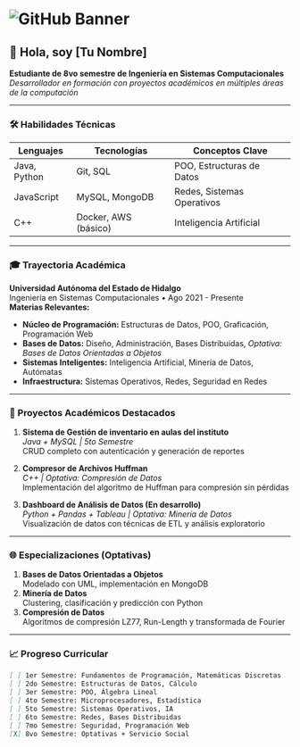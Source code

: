 # ![GitHub Banner](https://user-images.githubusercontent.com/58979908/220982617-9a8f0e4a-5e8e-4d3d-8b5c-6b7b0e3e1d3f.png)

## 👋 Hola, soy [Tu Nombre]  
**Estudiante de 8vo semestre de Ingeniería en Sistemas Computacionales**  
*Desarrollador en formación con proyectos académicos en múltiples áreas de la computación*

---

### 🛠 Habilidades Técnicas
| Lenguajes       | Tecnologías          | Conceptos Clave          |
|-----------------|----------------------|--------------------------|
| Java, Python    | Git, SQL             | POO, Estructuras de Datos|
| JavaScript      | MySQL, MongoDB       | Redes, Sistemas Operativos|
| C++             | Docker, AWS (básico) | Inteligencia Artificial  |

---

### 🎓 Trayectoria Académica
**Universidad Autónoma del Estado de Hidalgo**  
Ingeniería en Sistemas Computacionales • Ago 2021 - Presente  
**Materias Relevantes:**
- **Núcleo de Programación:** Estructuras de Datos, POO, Graficación, Programación Web
- **Bases de Datos:** Diseño, Administración, Bases Distribuidas, *Optativa: Bases de Datos Orientadas a Objetos*
- **Sistemas Inteligentes:** Inteligencia Artificial, Minería de Datos, Autómatas
- **Infraestructura:** Sistemas Operativos, Redes, Seguridad en Redes

---

### 📂 Proyectos Académicos Destacados
1. **Sistema de Gestión de inventario en aulas del instituto**  
   *Java + MySQL | 5to Semestre*  
   CRUD completo con autenticación y generación de reportes


3. **Compresor de Archivos Huffman**  
   *C++ | Optativa: Compresión de Datos*  
   Implementación del algoritmo de Huffman para compresión sin pérdidas

4. **Dashboard de Análisis de Datos (En desarrollo)**  
   *Python + Pandas + Tableau | Optativa: Minería de Datos*  
   Visualización de datos con técnicas de ETL y análisis exploratorio

---

### 🌐 Especializaciones (Optativas)
1. **Bases de Datos Orientadas a Objetos**  
   Modelado con UML, implementación en MongoDB
2. **Minería de Datos**  
   Clustering, clasificación y predicción con Python
3. **Compresión de Datos**  
   Algoritmos de compresión LZ77, Run-Length y transformada de Fourier

---

### 📈 Progreso Curricular
```markdown
[ ] 1er Semestre: Fundamentos de Programación, Matemáticas Discretas
[ ] 2do Semestre: Estructuras de Datos, Cálculo
[ ] 3er Semestre: POO, Álgebra Lineal
[ ] 4to Semestre: Microprocesadores, Estadística
[ ] 5to Semestre: Sistemas Operativos, IA
[ ] 6to Semestre: Redes, Bases Distribuidas
[ ] 7mo Semestre: Seguridad, Programación Web
[X] 8vo Semestre: Optativas + Servicio Social
